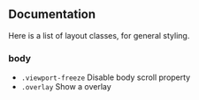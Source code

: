 ## Documentation

Here is a list of layout classes, for general styling.

### body
- <code>.viewport-freeze</code> Disable body scroll property
- <code>.overlay</code> Show a overlay